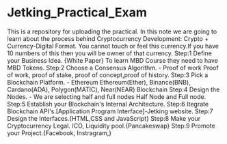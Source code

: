 # Jetking_Practical_Exam
This is a repository for uploading the practical.
In this note we are going to learn about the process behind
Cryptocurrency Development:
Crypto + Currency-Digital Format.
You cannot touch or feel this currency.If you have 10 numbers of this
then you will be owner of that currency.
Step:1
Define your Business Idea. {White Paper}
To learn MBD Course they need to have MBD Tokens.
Step:2
Choose a Consensus Algorithm. - Proof of work
Proof of work, proof of stake, proof of concept,proof of history.
Step:3
Pick a Blockchain Platform. - Ethereum
Ethereum(Ether), Binance(BNB), Cardano(ADA), Polygon(MATIC), Near(NEAR)
Blockchain
Step:4
Design the Nodes. - We are selecting half and full nodes
Half Node and Full node.
Step:5
Establish your Blockchain's Internal Architecture.
Step:6
Itegrate Blockchain API's.[Application Program Interface]-Jetking
website.
Step:7
Design the Interfaces.{HTML,CSS and JavaScript}
Step:8
Make your Cryptocurrency Legal. ICO, Liquidity pool.{Pancakeswap}
Step:9
Promote your Project.{Facebook, Instragram,}
